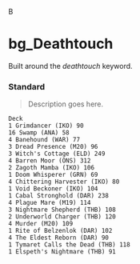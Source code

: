B

# bg_Deathtouch
Built around the *deathtouch* keyword.

### Standard
> Description goes here.
```
Deck
1 Grimdancer (IKO) 90
16 Swamp (ANA) 58
4 Banehound (WAR) 77
3 Dread Presence (M20) 96
3 Witch's Cottage (ELD) 249
4 Barren Moor (ONS) 312
2 Zagoth Mamba (IKO) 106
1 Doom Whisperer (GRN) 69
4 Chittering Harvester (IKO) 80
1 Void Beckoner (IKO) 104
1 Cabal Stronghold (DAR) 238
4 Plague Mare (M19) 114
3 Nightmare Shepherd (THB) 108
2 Underworld Charger (THB) 120
4 Murder (M20) 109
1 Rite of Belzenlok (DAR) 102
4 The Eldest Reborn (DAR) 90
1 Tymaret Calls the Dead (THB) 118
1 Elspeth's Nightmare (THB) 91



```